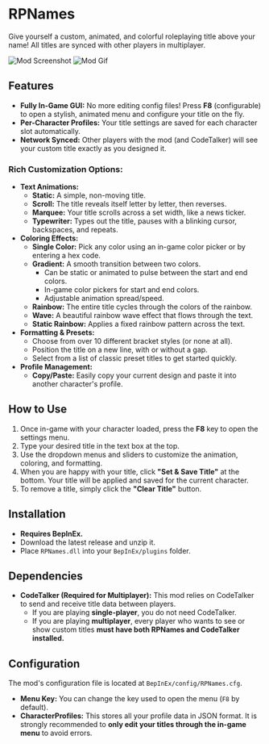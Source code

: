 # RPNames

Give yourself a custom, animated, and colorful roleplaying title above your name! All titles are synced with other players in multiplayer.

![Mod Screenshot](https://cdn.discordapp.com/attachments/1415048760018337913/1428540073158250556/image.png?ex=68f2df1e&is=68f18d9e&hm=f494e32b9e513341ddee9bcc75d6e737bf048b62e020f4e292958f05fa7c1d8f&)
![Mod Gif](https://cdn.discordapp.com/attachments/1428470616079470672/1428542774768173176/ATLYSS_yO7pSs4zXT.gif?ex=68f2e1a2&is=68f19022&hm=ef5125b9b54185a5caff358dbf34b59d5af9609233f71b2ee581cce4651679a8&)
## Features
- **Fully In-Game GUI:** No more editing config files! Press **F8** (configurable) to open a stylish, animated menu and configure your title on the fly.
- **Per-Character Profiles:** Your title settings are saved for each character slot automatically.
- **Network Synced:** Other players with the mod (and CodeTalker) will see your custom title exactly as you designed it.

### Rich Customization Options:
- **Text Animations:**
    - **Static:** A simple, non-moving title.
    - **Scroll:** The title reveals itself letter by letter, then reverses.
    - **Marquee:** Your title scrolls across a set width, like a news ticker.
    - **Typewriter:** Types out the title, pauses with a blinking cursor, backspaces, and repeats.
- **Coloring Effects:**
    - **Single Color:** Pick any color using an in-game color picker or by entering a hex code.
    - **Gradient:** A smooth transition between two colors.
        - Can be static or animated to pulse between the start and end colors.
        - In-game color pickers for start and end colors.
        - Adjustable animation spread/speed.
    - **Rainbow:** The entire title cycles through the colors of the rainbow.
    - **Wave:** A beautiful rainbow wave effect that flows through the text.
    - **Static Rainbow:** Applies a fixed rainbow pattern across the text.
- **Formatting & Presets:**
    - Choose from over 10 different bracket styles (or none at all).
    - Position the title on a new line, with or without a gap.
    - Select from a list of classic preset titles to get started quickly.
- **Profile Management:**
    - **Copy/Paste:** Easily copy your current design and paste it into another character's profile.

## How to Use
1.  Once in-game with your character loaded, press the **F8** key to open the settings menu.
2.  Type your desired title in the text box at the top.
3.  Use the dropdown menus and sliders to customize the animation, coloring, and formatting.
4.  When you are happy with your title, click **"Set & Save Title"** at the bottom. Your title will be applied and saved for the current character.
5.  To remove a title, simply click the **"Clear Title"** button.

## Installation
- **Requires BepInEx.**
- Download the latest release and unzip it.
- Place `RPNames.dll` into your `BepInEx/plugins` folder.

## Dependencies
- **CodeTalker (Required for Multiplayer):** This mod relies on CodeTalker to send and receive title data between players.
    - If you are playing **single-player**, you do not need CodeTalker.
    - If you are playing **multiplayer**, every player who wants to see or show custom titles **must have both RPNames and CodeTalker installed.**

## Configuration
The mod's configuration file is located at `BepInEx/config/RPNames.cfg`.
- **Menu Key:** You can change the key used to open the menu (`F8` by default).
- **CharacterProfiles:** This stores all your profile data in JSON format. It is strongly recommended to **only edit your titles through the in-game menu** to avoid errors.